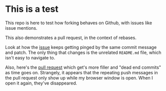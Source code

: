 # This is a test

This repo is here to test how forking behaves on Github, with issues like issue mentions.

This also demonstrates a pull request, in the context of rebases.

Look at how the [issue](https://github.com/dbramucci/github-test-forking-upstream/issues/1) keeps getting pinged by the same commit message and patch.
The only thing that changes is the unrelated `README.md` file, which isn't easy to navigate to.

Also, here's the [pull request](https://github.com/dbramucci/github-test-forking-upstream/pull/2) which get's more filler and "dead end commits" as time goes on.
Strangely, it appears that the repeating push messages in the pull request only show up while my browser window is open.
When I open it again, they've disappeared.
